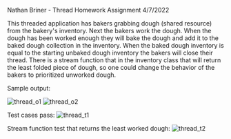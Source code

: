 Nathan Briner - Thread Homework Assignment
4/7/2022

This threaded application has bakers grabbing dough (shared resource) from the bakery's inventory. Next the bakers work the dough. When the dough has been worked enough they will bake the dough and add it to the baked dough collection in the inventory. When the baked dough inventory is equal to the starting unbaked dough inventory the bakers will close their thread. There is a stream function that in the inventory class that will return the least folded piece of dough, so one could change the behavior of the bakers to prioritized unworked dough.

Sample output:

![thread_o1](https://user-images.githubusercontent.com/68364120/162288039-2462eaf8-6137-466b-81e3-418e56bafec7.PNG)
![thread_o2](https://user-images.githubusercontent.com/68364120/162288049-21460417-ed94-440f-9e3a-aadb7b8d340a.PNG)

Test cases pass:
![thread_t1](https://user-images.githubusercontent.com/68364120/162288063-629b679f-7db6-4dd2-ad10-ec9a24f8b47b.PNG)

Stream function test that returns the least worked dough:
![thread_t2](https://user-images.githubusercontent.com/68364120/162288072-21273720-b9d6-449f-a85e-120603512338.PNG)
